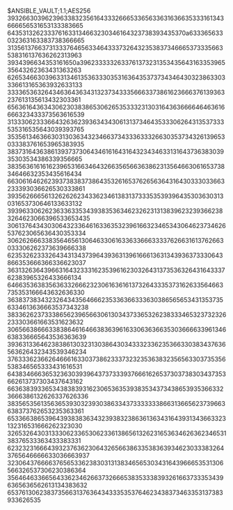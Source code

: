 $ANSIBLE_VAULT;1.1;AES256
39326630396239633832356164333266653365633631636635333161343666656531653133383665
6435313262333761633134663230346164323738393435370a633365633032363163383738366665
31356137663731333764656334643337326432353837346665373335663538316137636262313963
3934396634353161650a396233333263376137323135343564316335396535643262363431363263
62653466303963313461353633303531636435373734346430323863303336613165363932633133
33336536326434636436343132373433356663373861623666376139363237613135613432303361
65636164363430623038386530626535333231303164363666646463616666323433373563616539
31333062333664326362393634343061313734643533306264313537333535316535643039393765
35356134636630313036343234663734333633326630353734326139653033383761653965383935
38373164363861393737306434616164316432343463313164373638303935303534386339356665
38356361616162396531663464326635656636386231356466306165373834646632353435616434
66306164626239373838373864353261653762656364316430333033663233393036626530333861
39356266656132626262343362346138313733353539396435303630313031653730646133633132
39396330626236336335343938353634623262313138396232393662383264623066396533653435
30613764343030643233646163363532396166323465343064623734626537623065636430353334
30626266633835646561306463306163363366633337626631613762663033306262373639666338
62353262333264343134373964393631396166613631343936373330643866353666366336623037
36313263643966316432333162353961623032643137353632643164333762383965326433666134
64663536383563633266623230616361613732643335373162633564663735353166643632636330
36383738343232643435646662353363663336303865656534313537356334613636663537343238
38336262373338656239656630613034373365326238333465323732326233303661663531623632
30656638666338386461646638363961633063636635303666633961346638336665643536363639
39363133646238386130323130386430343332336235366330383437636563626432343539346234
37633362366264666163303738623337323235363832356563303735356538346565333431616531
64383466636532363039396437373339376661626537303738303437353662613737303437643162
66363839336534383839316230653635393835343734386539353663323666386132626337626336
38356535613563653930323930386334373333333866313665623739663638373762653235363361
65336638653964393838363432393832386361363431643931343663323132316531666262323030
32653264303133306233653062336138656132623165363462636234653138376533363433383331
62323231666439323763623064326566386335383639346230333832643765646666633036663937
32306437666637656533623830313138346565303431643966653531306566326537306230386364
35646463366564336234626637326665383533383932616637333534396365636562613134383632
65376130623837356631376364343335353764623438373463353137383933626535
